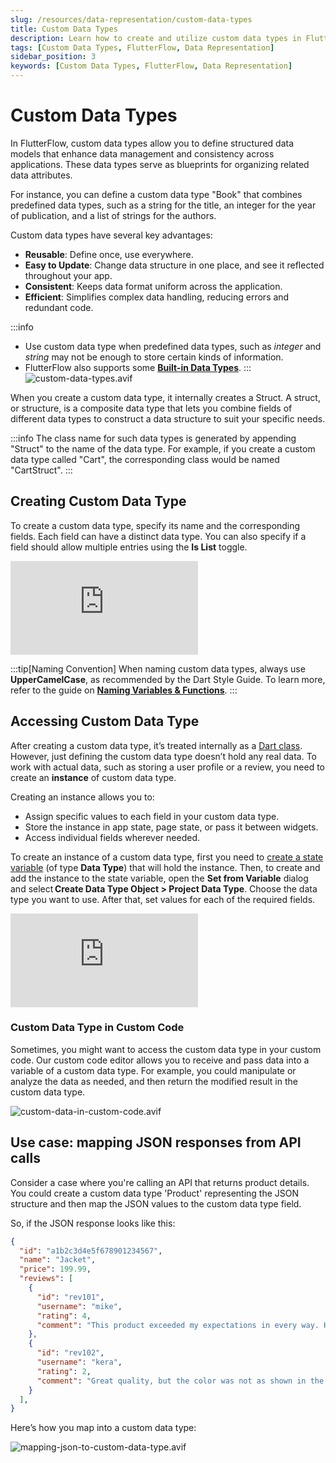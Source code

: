 ```yaml
---
slug: /resources/data-representation/custom-data-types
title: Custom Data Types
description: Learn how to create and utilize custom data types in FlutterFlow to handle complex data structures that predefined types can't cover.
tags: [Custom Data Types, FlutterFlow, Data Representation]
sidebar_position: 3
keywords: [Custom Data Types, FlutterFlow, Data Representation]
---
```


# Custom Data Types

In FlutterFlow, custom data types allow you to define structured data models that enhance data management and consistency across applications. These data types serve as blueprints for organizing related data attributes. 

For instance, you can define a custom data type "Book" that combines predefined data types, such as a string for the title, an integer for the year of publication, and a list of strings for the authors.

Custom data types have several key advantages:

- **Reusable**: Define once, use everywhere.
- **Easy to Update**: Change data structure in one place, and see it reflected throughout your app.
- **Consistent**: Keeps data format uniform across the application.
- **Efficient**: Simplifies complex data handling, reducing errors and redundant code.

:::info
- Use custom data type when predefined data types, such as _integer_ and _string_ may not be enough to store certain kinds of information.
- FlutterFlow also supports some [**Built-in Data Types**](data-types.md#built-in-data-types).
:::
![custom-data-types.avif](../imgs/custom-data-types.avif)

When you create a custom data type, it internally creates a Struct. A struct, or structure, is a composite data type that lets you combine fields of different data types to construct a data structure to suit your specific needs.

:::info
The class name for such data types is generated by appending "Struct" to the name of the data type. For example, if you create a custom data type called "Cart", the corresponding class would be named "CartStruct". 
:::

## Creating Custom Data Type

To create a custom data type, specify its name and the corresponding fields. Each field can have a distinct data type. You can also specify if a field should allow multiple entries using the **Is List** toggle.

<div style={{
    position: 'relative',
    paddingBottom: 'calc(56.67989417989418% + 41px)', // Keeps the aspect ratio and additional padding
    height: 0,
    width: '100%'
}}>
    <iframe 
        src="https://demo.arcade.software/fdx2RldmRxm5VeQdaHyd?embed&show_copy_link=true"
        title="Sharing a Project with a User"
        style={{
            position: 'absolute',
            top: 0,
            left: 0,
            width: '100%',
            height: '100%',
            colorScheme: 'light'
        }}
        frameborder="0"
        loading="lazy"
        webkitAllowFullScreen
        mozAllowFullScreen
        allowFullScreen
        allow="clipboard-write">
    </iframe>
</div>

:::tip[Naming Convention]
When naming custom data types, always use **UpperCamelCase**, as recommended by the Dart Style Guide. To learn more, refer to the guide on **[Naming Variables & Functions](../../resources/style-guide.md)**.
:::

## Accessing Custom Data Type

After creating a custom data type, it’s treated internally as a [Dart class](https://dart.dev/language/classes). However, just defining the custom data type doesn’t hold any real data. To work with actual data, such as storing a user profile or a review, you need to create an **instance** of custom data type.

Creating an instance allows you to:

- Assign specific values to each field in your custom data type.
- Store the instance in app state, page state, or pass it between widgets.
- Access individual fields wherever needed.

To create an instance of a custom data type, first you need to [create a state variable](../../ff-concepts/state-management/state-variables.md#creating-state-variables) (of type **Data Type**) that will hold the instance. Then, to create and add the instance to the state variable, open the **Set from Variable** dialog and select **Create Data Type Object > Project Data Type**. Choose the data type you want to use. After that, set values for each of the required fields.


<div style={{
    position: 'relative',
    paddingBottom: 'calc(56.67989417989418% + 41px)', // Keeps the aspect ratio and additional padding
    height: 0,
    width: '100%'}}>
    <iframe 
        src="https://demo.arcade.software/qNNwqEm7vrvuWszmhf9R?embed&show_copy_link=true"
        title=""
        style={{
            position: 'absolute',
            top: 0,
            left: 0,
            width: '100%',
            height: '100%',
            colorScheme: 'light'
        }}
        frameborder="0"
        loading="lazy"
        webkitAllowFullScreen
        mozAllowFullScreen
        allowFullScreen
        allow="clipboard-write">
    </iframe>
</div>
<p></p>

### Custom Data Type in Custom Code
Sometimes, you might want to access the custom data type in your custom code. Our custom code editor allows you to receive and pass data into a variable of a custom data type. For example, you could manipulate or analyze the data as needed, and then return the modified result in the custom data type. 

![custom-data-in-custom-code.avif](../imgs/custom-data-in-custom-code.avif)

## Use case: mapping JSON responses from API calls

Consider a case where you're calling an API that returns product details. You could create a custom data type 'Product' representing the JSON structure and then map the JSON values to the custom data type field.

So, if the JSON response looks like this:

```json
{
  "id": "a1b2c3d4e5f678901234567",
  "name": "Jacket",
  "price": 199.99,
  "reviews": [
    {
      "id": "rev101",
      "username": "mike",
      "rating": 4,
      "comment": "This product exceeded my expectations in every way. Highly recommended!",
    },
    {
      "id": "rev102",
      "username": "kera",
      "rating": 2,
      "comment": "Great quality, but the color was not as shown in the picture.",
    }
  ],
}
```

Here’s how you map into a custom data type:

![mapping-json-to-custom-data-type.avif](../imgs/mapping-json-to-custom-data-type.avif)

